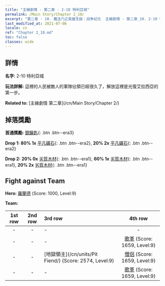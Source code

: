 ```yaml
---
title: "主線劇情 - 第二章 - 2-10 特利亞城"
permalink: /Main Story/Chapter 2_10/
excerpt: "第二章 - 10. 魔法门之英雄无敌：战争纪元  主線劇情 - 第二章_10. 2-10 特利亞城"
last_modified_at: 2021-07-06
locale: cn
ref: "Chapter 2_10.md"
toc: false
classes: wide
---
```


## 詳情

 **名字:** 2-10 特利亞城

 **玩法詳解:** 這裡的人民被敵人的軍隊佔領已經很久了，解放這裡是光復艾拉西亞的第一步。

 **Related to:** [主線劇情 第二章](/cn/Main Story/Chapter 2/)

## 掉落獎勵

 **首通獎勵:** [銀鑰匙](/cn/Items/con_693/){: .btn .btn--era3}

 **Drop 1:** **80% 1x** [平凡礦石](/cn/Items/mat_6/){: .btn .btn--era2}, **20% 2x** [平凡礦石](/cn/Items/mat_6/){: .btn .btn--era2}

 **Drop 2:** **20% 0x** [劣質木材](/cn/Items/mat_1/){: .btn .btn--era1}, **60% 1x** [劣質木材](/cn/Items/mat_1/){: .btn .btn--era1}, **20% 2x** [劣質木材](/cn/Items/mat_1/){: .btn .btn--era1}


## Fight against Team
 **Hero:** [羅蘭德](/cn/heroes/Roland/) (Score: 1000, Level:9)

 **Team:**


  | 1st row | 2nd row | 3rd row | 4th row |
  |:----:|:----:|:----|:----:|
  | - | - | - | - |
  | - | - | - | [歌革](/cn/units/Gog/) (Score: 1659, Level:9)  |
  | - | - | [地獄領主](/cn/units/Pit Fiend/) (Score: 2574, Level:9)  | [僧侶](/cn/units/Monk/) (Score: 1659, Level:9)  |
  | - | - | - | [歌革](/cn/units/Gog/) (Score: 1659, Level:9)  |


